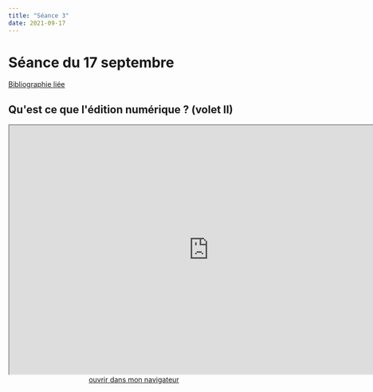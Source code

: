 ```yaml
--- 
title: "Séance 3"
date: 2021-09-17
---
```



# Séance du 17 septembre

[Bibliographie liée](https://www.zotero.org/groups/4276254/fra3826-a2021/collections/RV4ZQU9V)

## Qu'est ce que l'édition numérique ? (volet II)

<iframe src="https://mmellet.github.io/fra3826_2021/slides/Seance-3-1.html" title="description"  height="500" width="800" allowfullscreen="allowfullscreen"></iframe>

<div style="text-align:center">
<a href="https://mmellet.github.io/fra3826_2021/slides/Seance-3-1.html" target="_blank">ouvrir dans mon navigateur</a>
</div>